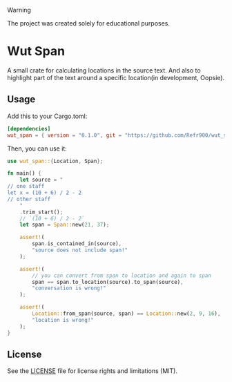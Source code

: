 > [!WARNING]
> The project was created solely for educational purposes.

# Wut Span

A small crate for calculating locations in the source text. And also to highlight part of the text around a specific location(in development, Oopsie).

## Usage

Add this to your Cargo.toml:

```toml
[dependencies]
wut_span = { version = "0.1.0", git = "https://github.com/Refr900/wut_span"}
```

Then, you can use it:

```rust
use wut_span::{Location, Span};

fn main() {
    let source = "
// one staff
let x = (10 + 6) / 2 - 2
// other staff
    "
    .trim_start();
    // `(10 + 6) / 2 - 2`
    let span = Span::new(21, 37);

    assert!(
        span.is_contained_in(source),
        "source does not include span!"
    );

    assert!(
        // you can convert from span to location and again to span
        span == span.to_location(source).to_span(source),
        "conversation is wrong!"
    );

    assert!(
        Location::from_span(source, span) == Location::new(2, 9, 16),
        "location is wrong!"
    );
}
```

## License

See the [LICENSE](LICENSE) file for license rights and limitations (MIT).
